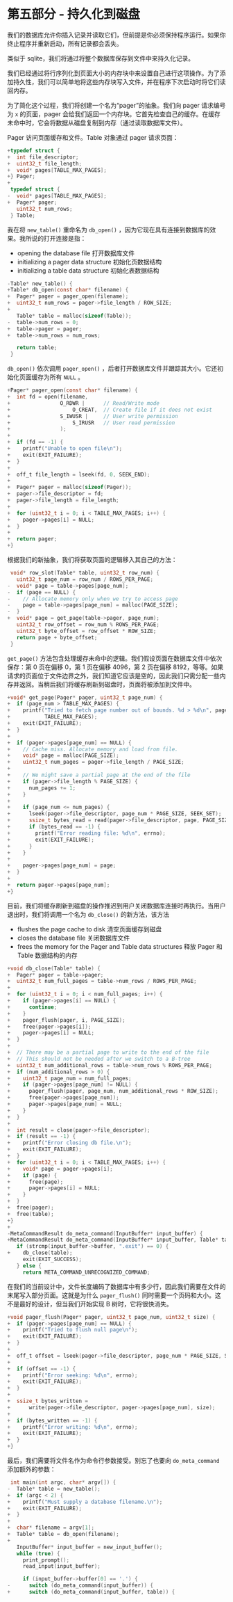 # 第五部分 - 持久化到磁盘

我们的数据库允许你插入记录并读取它们，但前提是你必须保持程序运行。如果你终止程序并重新启动，所有记录都会丢失。

类似于 sqlite，我们将通过将整个数据库保存到文件中来持久化记录。

我们已经通过将行序列化到页面大小的内存块中来设置自己进行这项操作。为了添加持久性，我们可以简单地将这些内存块写入文件，并在程序下次启动时将它们读回内存。

为了简化这个过程，我们将创建一个名为“pager”的抽象。我们向 pager 请求编号为 `x` 的页面，pager 会给我们返回一个内存块。它首先检查自己的缓存。在缓存未命中时，它会将数据从磁盘复制到内存（通过读取数据库文件）。

Pager 访问页面缓存和文件。Table 对象通过 pager 请求页面：

```c
+typedef struct {
+  int file_descriptor;
+  uint32_t file_length;
+  void* pages[TABLE_MAX_PAGES];
+} Pager;
+
 typedef struct {
-  void* pages[TABLE_MAX_PAGES];
+  Pager* pager;
   uint32_t num_rows;
 } Table;
```

我在将 `new_table()` 重命名为 `db_open()` ，因为它现在具有连接到数据库的效果。我所说的打开连接是指：

- opening the database file
  打开数据库文件
- initializing a pager data structure
  初始化页数据结构
- initializing a table data structure
  初始化表数据结构

```c
-Table* new_table() {
+Table* db_open(const char* filename) {
+  Pager* pager = pager_open(filename);
+  uint32_t num_rows = pager->file_length / ROW_SIZE;
+
   Table* table = malloc(sizeof(Table));
-  table->num_rows = 0;
+  table->pager = pager;
+  table->num_rows = num_rows;

   return table;
 }
```

`db_open()` 依次调用 `pager_open()` ，后者打开数据库文件并跟踪其大小。它还初始化页面缓存为所有 `NULL` 。

```c
+Pager* pager_open(const char* filename) {
+  int fd = open(filename,
+                O_RDWR |      // Read/Write mode
+                    O_CREAT,  // Create file if it does not exist
+                S_IWUSR |     // User write permission
+                    S_IRUSR   // User read permission
+                );
+
+  if (fd == -1) {
+    printf("Unable to open file\n");
+    exit(EXIT_FAILURE);
+  }
+
+  off_t file_length = lseek(fd, 0, SEEK_END);
+
+  Pager* pager = malloc(sizeof(Pager));
+  pager->file_descriptor = fd;
+  pager->file_length = file_length;
+
+  for (uint32_t i = 0; i < TABLE_MAX_PAGES; i++) {
+    pager->pages[i] = NULL;
+  }
+
+  return pager;
+}
```

根据我们的新抽象，我们将获取页面的逻辑移入其自己的方法：

```c
 void* row_slot(Table* table, uint32_t row_num) {
   uint32_t page_num = row_num / ROWS_PER_PAGE;
-  void* page = table->pages[page_num];
-  if (page == NULL) {
-    // Allocate memory only when we try to access page
-    page = table->pages[page_num] = malloc(PAGE_SIZE);
-  }
+  void* page = get_page(table->pager, page_num);
   uint32_t row_offset = row_num % ROWS_PER_PAGE;
   uint32_t byte_offset = row_offset * ROW_SIZE;
   return page + byte_offset;
 }
```

`get_page()` 方法包含处理缓存未命中的逻辑。我们假设页面在数据库文件中依次保存：第 0 页在偏移 0，第 1 页在偏移 4096，第 2 页在偏移 8192，等等。如果请求的页面位于文件边界之外，我们知道它应该是空的，因此我们只需分配一些内存并返回。当稍后我们将缓存刷新到磁盘时，页面将被添加到文件中。

```c
+void* get_page(Pager* pager, uint32_t page_num) {
+  if (page_num > TABLE_MAX_PAGES) {
+    printf("Tried to fetch page number out of bounds. %d > %d\n", page_num,
+           TABLE_MAX_PAGES);
+    exit(EXIT_FAILURE);
+  }
+
+  if (pager->pages[page_num] == NULL) {
+    // Cache miss. Allocate memory and load from file.
+    void* page = malloc(PAGE_SIZE);
+    uint32_t num_pages = pager->file_length / PAGE_SIZE;
+
+    // We might save a partial page at the end of the file
+    if (pager->file_length % PAGE_SIZE) {
+      num_pages += 1;
+    }
+
+    if (page_num <= num_pages) {
+      lseek(pager->file_descriptor, page_num * PAGE_SIZE, SEEK_SET);
+      ssize_t bytes_read = read(pager->file_descriptor, page, PAGE_SIZE);
+      if (bytes_read == -1) {
+        printf("Error reading file: %d\n", errno);
+        exit(EXIT_FAILURE);
+      }
+    }
+
+    pager->pages[page_num] = page;
+  }
+
+  return pager->pages[page_num];
+}
```

目前，我们将缓存刷新到磁盘的操作推迟到用户关闭数据库连接时再执行。当用户退出时，我们将调用一个名为 `db_close()` 的新方法，该方法

- flushes the page cache to disk
  清空页面缓存到磁盘
- closes the database file
  关闭数据库文件
- frees the memory for the Pager and Table data structures
  释放 Pager 和 Table 数据结构的内存

```c
+void db_close(Table* table) {
+  Pager* pager = table->pager;
+  uint32_t num_full_pages = table->num_rows / ROWS_PER_PAGE;
+
+  for (uint32_t i = 0; i < num_full_pages; i++) {
+    if (pager->pages[i] == NULL) {
+      continue;
+    }
+    pager_flush(pager, i, PAGE_SIZE);
+    free(pager->pages[i]);
+    pager->pages[i] = NULL;
+  }
+
+  // There may be a partial page to write to the end of the file
+  // This should not be needed after we switch to a B-tree
+  uint32_t num_additional_rows = table->num_rows % ROWS_PER_PAGE;
+  if (num_additional_rows > 0) {
+    uint32_t page_num = num_full_pages;
+    if (pager->pages[page_num] != NULL) {
+      pager_flush(pager, page_num, num_additional_rows * ROW_SIZE);
+      free(pager->pages[page_num]);
+      pager->pages[page_num] = NULL;
+    }
+  }
+
+  int result = close(pager->file_descriptor);
+  if (result == -1) {
+    printf("Error closing db file.\n");
+    exit(EXIT_FAILURE);
+  }
+  for (uint32_t i = 0; i < TABLE_MAX_PAGES; i++) {
+    void* page = pager->pages[i];
+    if (page) {
+      free(page);
+      pager->pages[i] = NULL;
+    }
+  }
+  free(pager);
+  free(table);
+}
+
-MetaCommandResult do_meta_command(InputBuffer* input_buffer) {
+MetaCommandResult do_meta_command(InputBuffer* input_buffer, Table* table) {
   if (strcmp(input_buffer->buffer, ".exit") == 0) {
+    db_close(table);
     exit(EXIT_SUCCESS);
   } else {
     return META_COMMAND_UNRECOGNIZED_COMMAND;
```

在我们的当前设计中，文件长度编码了数据库中有多少行，因此我们需要在文件的末尾写入部分页面。这就是为什么 `pager_flush()` 同时需要一个页码和大小。这不是最好的设计，但当我们开始实现 B 树时，它将很快消失。

```c
+void pager_flush(Pager* pager, uint32_t page_num, uint32_t size) {
+  if (pager->pages[page_num] == NULL) {
+    printf("Tried to flush null page\n");
+    exit(EXIT_FAILURE);
+  }
+
+  off_t offset = lseek(pager->file_descriptor, page_num * PAGE_SIZE, SEEK_SET);
+
+  if (offset == -1) {
+    printf("Error seeking: %d\n", errno);
+    exit(EXIT_FAILURE);
+  }
+
+  ssize_t bytes_written =
+      write(pager->file_descriptor, pager->pages[page_num], size);
+
+  if (bytes_written == -1) {
+    printf("Error writing: %d\n", errno);
+    exit(EXIT_FAILURE);
+  }
+}
```

最后，我们需要将文件名作为命令行参数接受。别忘了也要向 `do_meta_command` 添加额外的参数：

```c
 int main(int argc, char* argv[]) {
-  Table* table = new_table();
+  if (argc < 2) {
+    printf("Must supply a database filename.\n");
+    exit(EXIT_FAILURE);
+  }
+
+  char* filename = argv[1];
+  Table* table = db_open(filename);
+
   InputBuffer* input_buffer = new_input_buffer();
   while (true) {
     print_prompt();
     read_input(input_buffer);

     if (input_buffer->buffer[0] == '.') {
-      switch (do_meta_command(input_buffer)) {
+      switch (do_meta_command(input_buffer, table)) {
```

